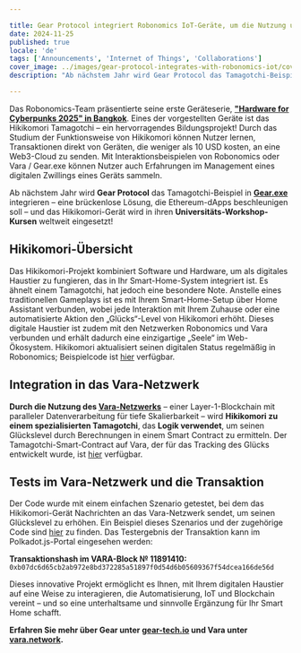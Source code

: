 ```yaml
---

title: Gear Protocol integriert Robonomics IoT-Geräte, um die Nutzung und Bildung im Bereich Blockchain-Technologie zu beschleunigen
date: 2024-11-25
published: true
locale: 'de'
tags: ['Announcements', 'Internet of Things', 'Collaborations']
cover_image: ../images/gear-protocol-integrates-with-robonomics-iot/cover.webp
description: "Ab nächstem Jahr wird Gear Protocol das Tamagotchi-Beispiel in Gear.exe integrieren – eine brückenlose Lösung, die entwickelt wurde, um Ethereum-dApps zu beschleunigen – und das Hikikomori-Gerät wird in ihren Universitäts-Workshop-Kursen weltweit eingesetzt!"

---
```


Das Robonomics-Team präsentierte seine erste Geräteserie, **["Hardware for Cyberpunks 2025" in Bangkok](https://x.com/AIRA_Robonomics/status/1856724439439913110)**. Eines der vorgestellten Geräte ist das Hikikomori Tamagotchi – ein hervorragendes Bildungsprojekt! Durch das Studium der Funktionsweise von Hikikomori können Nutzer lernen, Transaktionen direkt von Geräten, die weniger als 10 USD kosten, an eine Web3-Cloud zu senden. Mit Interaktionsbeispielen von Robonomics oder Vara / Gear.exe können Nutzer auch Erfahrungen im Management eines digitalen Zwillings eines Geräts sammeln.

Ab nächstem Jahr wird **Gear Protocol** das Tamagotchi-Beispiel in **[Gear.exe](https://gear-tech.io/gear-exe)** integrieren – eine brückenlose Lösung, die Ethereum-dApps beschleunigen soll – und das Hikikomori-Gerät wird in ihren **Universitäts-Workshop-Kursen** weltweit eingesetzt!

## Hikikomori-Übersicht

Das Hikikomori-Projekt kombiniert Software und Hardware, um als digitales Haustier zu fungieren, das in Ihr Smart-Home-System integriert ist. Es ähnelt einem Tamagotchi, hat jedoch eine besondere Note. Anstelle eines traditionellen Gameplays ist es mit Ihrem Smart-Home-Setup über Home Assistant verbunden, wobei jede Interaktion mit Ihrem Zuhause oder eine automatisierte Aktion den „Glücks“-Level von Hikikomori erhöht. Dieses digitale Haustier ist zudem mit den Netzwerken Robonomics und Vara verbunden und erhält dadurch eine einzigartige „Seele“ im Web-Ökosystem. Hikikomori aktualisiert seinen digitalen Status regelmäßig in Robonomics; Beispielcode ist [hier](https://github.com/airalab/hikikomori-tamagotchi/tree/only-robonomics/main) verfügbar.

## Integration in das Vara-Netzwerk

**Durch die Nutzung des [Vara-Netzwerks](https://vara.network)** – einer Layer-1-Blockchain mit paralleler Datenverarbeitung für tiefe Skalierbarkeit – wird **Hikikomori zu einem spezialisierten Tamagotchi**, das **Logik verwendet**, um seinen Glückslevel durch Berechnungen in einem Smart Contract zu ermitteln. Der Tamagotchi-Smart-Contract auf Vara, der für das Tracking des Glücks entwickelt wurde, ist [hier](https://idea.gear-tech.io/programs/0x8e5f2de1fea16db5a65d4e64bca1f8a709585853749b3572ff15487db2146771?node=wss%3A%2F%2Ftestnet.vara.network) verfügbar.

## Tests im Vara-Netzwerk und die Transaktion

Der Code wurde mit einem einfachen Szenario getestet, bei dem das Hikikomori-Gerät Nachrichten an das Vara-Netzwerk sendet, um seinen Glückslevel zu erhöhen. Ein Beispiel dieses Szenarios und der zugehörige Code sind [hier](https://github.com/airalab/hikikomori-tamagotchi/tree/main/main) zu finden. Das Testergebnis der Transaktion kann im Polkadot.js-Portal eingesehen werden: 

**Transaktionshash im VARA-Block № 11891410:**
`0xb07dc6d65cb2ab972e8bd372285a51897f0d54d6b05609367f54dcea166de56d`

Dieses innovative Projekt ermöglicht es Ihnen, mit Ihrem digitalen Haustier auf eine Weise zu interagieren, die Automatisierung, IoT und Blockchain vereint – und so eine unterhaltsame und sinnvolle Ergänzung für Ihr Smart Home schafft.

**Erfahren Sie mehr über Gear unter [gear-tech.io](https://gear-tech.io) und Vara unter [vara.network](https://vara.network).**